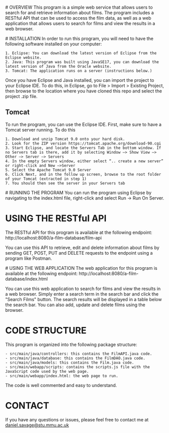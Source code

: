 
# OVERVIEW
This program is a simple web service that allows users to search for and retrieve information about films. The program includes a RESTful API that can be used to access the film data, as well as a web application that allows users to search for films and view the results in a web browser.

# INSTALLATION
In order to run this program, you will need to have the following software installed on your computer:

	1. Eclipse: You can download the latest version of Eclipse from the Eclipse website.
	2. Java: This program was built using JavaSE17, you can download the latest version of Java from the Oracle website.
	3. Tomcat: The application runs on a server (instructions below.)

Once you have Eclipse and Java installed, you can import the project to your Eclipse IDE. To do this, in Eclipse, go to File > Import > Existing Project, then browse to the location where you have cloned this repo and select the project .zip file.

## Tomcat
To run the program, you can use the Eclipse IDE. First, make sure to have a Tomcat server running. To do this

	1. Download and unzip Tomcat 9.0 onto your hard disk. 
	2. Look for the ZIP version https://tomcat.apache.org/download-90.cgi
	3. Start Eclipse, and locate the Servers Tab in the bottom window. If no Servers tab is there, add it by selecting Window —> Show View —> Other —> Server —> Servers
	4. In the empty Servers window, either select “.. create a new server” or right-click and New —>Server 
	5. Select the Apache Tomcat 9.0 Server 
	6. Click Next, and in the follow up screen, browse to the root folder of your Tomcat (extracted in step 1) 
	7. You should then see the server in your Servers tab


# RUNNING THE PROGRAM
You can run the program using Eclipse by navigating to the index.html file, right-click and select Run -> Run On Server.


# USING THE RESTful API
The RESTful API for this program is available at the following endpoint: http://localhost:8080/a-film-database/film-api

You can use this API to retrieve, edit and delete information about films by sending GET, POST, PUT and DELETE requests to the endpoint using a program like Postman.


# USING THE WEB APPLICATION
The web application for this program is available at the following endpoint: http://localhost:8080/a-film-database/index.html

You can use this web application to search for films and view the results in a web browser. Simply enter a search term in the search bar and click the "Search Films" button. The search results will be displayed in a table below the search bar. You can also add, update and delete films using the browser.

# CODE STRUCTURE
This program is organized into the following package structure:

	- src/main/java/controllers: this contains the FilmAPI.java code.
	- src/main/java/database: this contains the FilmDAO.java code.
	- src/main/java/models: this contains the Film.java code.
	- src/main/webapp/scripts: contains the scripts.js file with the JavaScript code used by the web page.
	- src/main/webapp/index.html: the web page to run.

The code is well commented and easy to understand.

# CONTACT
If you have any questions or issues, please feel free to contact me at daniel.savage@stu.mmu.ac.uk






